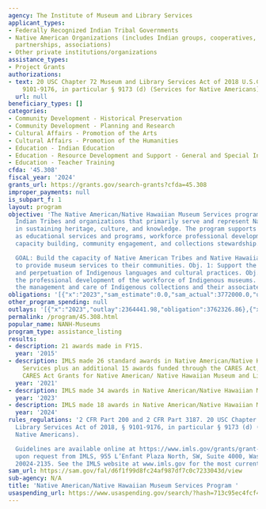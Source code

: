 ```yaml
---
agency: The Institute of Museum and Library Services
applicant_types:
- Federally Recognized Indian Tribal Governments
- Native American Organizations (includes Indian groups, cooperatives, corporations,
  partnerships, associations)
- Other private institutions/organizations
assistance_types:
- Project Grants
authorizations:
- text: 20 USC Chapter 72 Museum and Library Services Act of 2018 U.S.C. &sect; §
    9101-9176, in particular § 9173 (d) (Services for Native Americans).
  url: null
beneficiary_types: []
categories:
- Community Development - Historical Preservation
- Community Development - Planning and Research
- Cultural Affairs - Promotion of the Arts
- Cultural Affairs - Promotion of the Humanities
- Education - Indian Education
- Education - Resource Development and Support - General and Special Interest Organizations
- Education - Teacher Training
cfda: '45.308'
fiscal_year: '2024'
grants_url: https://grants.gov/search-grants?cfda=45.308
improper_payments: null
is_subpart_f: 1
layout: program
objective: 'The Native American/Native Hawaiian Museum Services program (NANH) supports
  Indian Tribes and organizations that primarily serve and represent Native Hawaiians
  in sustaining heritage, culture, and knowledge. The program supports projects such
  as educational services and programs, workforce professional development, organizational
  capacity building, community engagement, and collections stewardship.

  GOAL: Build the capacity of Native American Tribes and Native Hawaiian organizations
  to provide museum services to their communities. Obj. 1: Support the preservation
  and perpetuation of Indigenous languages and cultural practices. Obj. 2: Support
  the professional development of the workforce of Indigenous museums. Obj. 3: Support
  the management and care of Indigenous collections and their associated documentation.'
obligations: '[{"x":"2023","sam_estimate":0.0,"sam_actual":3772000.0,"usa_spending_actual":3561834.32},{"x":"2024","sam_estimate":0.0,"sam_actual":3772000.0,"usa_spending_actual":3536081.08},{"x":"2025","sam_estimate":0.0,"sam_actual":3772000.0,"usa_spending_actual":-79827.15}]'
other_program_spending: null
outlays: '[{"x":"2023","outlay":2364441.98,"obligation":3762326.86},{"x":"2024","outlay":843022.84,"obligation":3772000.0},{"x":"2025","outlay":0.0,"obligation":0.0}]'
permalink: /program/45.308.html
popular_name: NANH-Museums
program_type: assistance_listing
results:
- description: 21 awards made in FY15.
  year: '2015'
- description: IMLS made 26 standard awards in Native American/Native Hawaiian Museum
    Services plus an additional 15 awards funded through the CARES Act, designated
    CARES Act Grants for Native American/ Native Hawaiian Museum and Library Services.
  year: '2021'
- description: IMLS made 34 awards in Native American/Native Hawaiian Museum Services.
  year: '2023'
- description: IMLS made 18 awards in Native American/Native Hawaiian Museum Services.
  year: '2024'
rules_regulations: '2 CFR Part 200 and 2 CFR Part 3187. 20 USC Chapter 72 Museum and
  Library Services Act of 2018, § 9101-9176, in particular § 9173 (d) (Services for
  Native Americans).

  Guidelines are available online at https://www.imls.gov/grants/grant-programs or
  upon request from IMLS, 955 L’Enfant Plaza North, SW, Suite 4000, Washington DC
  20024-2135. See the IMLS website at www.imls.gov for the most current program information.'
sam_url: https://sam.gov/fal/d6f1f99d8fc24af987df7c0c7233043d/view
sub-agency: N/A
title: 'Native American/Native Hawaiian Museum Services Program '
usaspending_url: https://www.usaspending.gov/search/?hash=713c95ec4fcf4f80d7805cb12d1ba2b3
---
```

